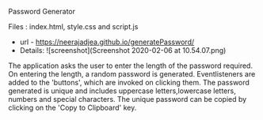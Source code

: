 Password Generator

   Files : index.html, style.css and script.js
* url - https://neerajadjea.github.io/generatePassword/
* Details:
 ![screenshot](Screenshot 2020-02-06 at 10.54.07.png)

The application asks the user to enter the length of the password required. On entering the length, a random password is generated.
Eventlisteners are added to the 'buttons', which are invoked on clicking them.
The password generated is unique and includes uppercase letters,lowercase letters, numbers and special characters.
The unique password can be copied by clicking on the 'Copy to Clipboard' key.
             

